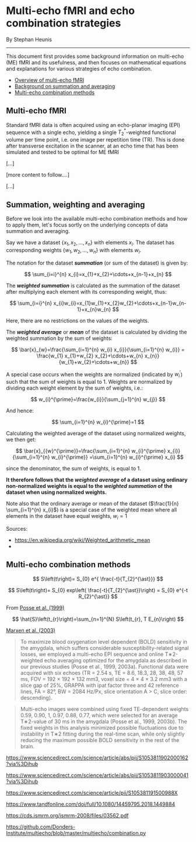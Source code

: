 # Multi-echo fMRI and echo combination strategies
By Stephan Heunis

---

This document first provides some background information on multi-echo (ME) fMRI and its usefulness, and then focuses on mathematical equations and explanations for various strategies of echo combination.

- [Overview of multi-echo fMRI](#)
- [Background on summation and averaging](#)
- [Multi-echo combination methods](#)


## Multi-echo fMRI
Standard fMRI data is often acquired using an echo-planar imaging (EPI) sequence with a single echo, yielding a single $T_2^*$-weighted functional volume per time point, i.e. one image per repetition time (TR). This is done after transverse excitation in the scanner, at an echo time that has been simulated and tested to be optimal for  ME fMRI 

[...]

[more content to follow....]

[...]


## Summation, weighting and averaging

Before we look into the available multi-echo combination methods and how to apply them, let's focus sortly on the underlying concepts of data summation and averaging.

Say we have a dataset $\{x_{1},x_{2},\dots ,x_{n}\}$ with elements $x_i$. The dataset has corresponding weights $\{w_{1},w_{2},\dots ,w_{n}\}$ with elements $w_i$.

The notation for the dataset ***summation*** (or sum of the dataset) is given by:

$$
\sum_{i=i}^{n} x_{i}=x_{1}+x_{2}+\cdots+x_{n-1}+x_{n}
$$

The ***weighted summation*** is calculated as the summation of the dataset after multiplying each element with its corresponding weight, thus:

$$
\sum_{i=i}^{n} x_{i}w_{i}=x_{1}w_{1}+x_{2}w_{2}+\cdots+x_{n-1}w_{n-1}+x_{n}w_{n}
$$

Here, there are no restrictions on the values of the weights.

The ***weighted average*** or ***mean*** of the dataset is calculated by dividing the weighted summation by the sum of weights:

$$
\bar{x}_{w}=\frac{\sum_{i=1}^{n} w_{i} x_{i}}{\sum_{i=1}^{n} w_{i}} = \frac{w_{1} x_{1}+w_{2} x_{2}+\cdots+w_{n} x_{n}}{w_{1}+w_{2}+\cdots+w_{n}}
$$

A special case occurs when the weights are normalized (indicated by $w_{i}^{\prime}$) such that the sum of weights is equal to 1. Weights are normalized by dividing each weight element by the sum of weights, i.e.:

$$
w_{i}^{\prime}=\frac{w_{i}}{\sum_{j=1}^{n} w_{j}}
$$

And hence:

$$
\sum_{i=1}^{n} w_{i}^{\prime}=1
$$

Calculating the weighted average of the dataset using normalized weights, we then get:
 
$$
\bar{x}_{{w}^{\prime}}=\frac{\sum_{i=1}^{n} w_{i}^{\prime} x_{i}}{\sum_{i=1}^{n} w_{i}^{\prime}} =\sum_{i=1}^{n} w_{i}^{\prime} x_{i}
$$

since the denominator, the sum of weights, is equal to 1.

**It therefore follows that the *weighted average* of a dataset using ordinary non-normalized weights is equal to the *weighted summation* of the dataset when using normalized weights.**

Note also that the ordinary average or mean of the dataset ($\frac{1}{n} \sum_{i=1}^{n} x_{i}$)  is a special case of the weighted mean where all elements in the dataset have equal weights, $w_{i}=1$

Sources:
- https://en.wikipedia.org/wiki/Weighted_arithmetic_mean
- 

## Multi-echo combination methods


$$
S\left(t\right)= S_{0} e^{
\frac{-t}{T_{2}^{\ast}}}
$$

$$
S\left(t\right)= S_{0} exp\left(
\frac{-t}{T_{2}^{\ast}}\right) = S_{0} e^{-t R_{2}^{\ast}}
$$





From [Posse et al. (1999)](https://doi.org/10.1002/(SICI)1522-2594(199907)42:1<87::AID-MRM13>3.0.CO;2-O)

$$
\hat{S}\left(t_{r}\right)=\sum_{n=1}^{N} S\left(t_{r}, T E_{n}\right)
$$

[Marxen et al. (2003)](https://www.frontiersin.org/articles/10.3389/fnhum.2016.00183/full)

>  To maximize blood oxygenation level dependent (BOLD) sensitivity in the amygdala, which suffers considerable susceptibility-related signal losses, we employed a multi-echo EPI sequence and online T∗2-weighted echo averaging optimized for the amygdala as described in our previous studies (Posse et al., 1999, 2003a). Functional data were acquired with six echoes (TR = 2.54 s, TE = 8.6, 18.3, 28, 38, 48, 57 ms, FOV = 192 × 192 × 132 mm3, voxel size = 4 × 4 × 3.2 mm3 with a slice gap of 25%, GRAPPA with ipat factor three and 42 reference lines, FA = 82°, BW = 2084 Hz/Px, slice orientation A > C, slice order: descending).

> Multi-echo images were combined using fixed TE-dependent weights 0.59, 0.90, 1, 0.97, 0.88, 0.77, which were selected for an average T∗2-value of 30 ms in the amygdala (Posse et al., 1999, 2003b). The fixed weights in this analysis minimized possible fluctuations due to instability in T∗2 fitting during the real-time scan, while only slightly reducing the maximum possible BOLD sensitivity in the rest of the brain.


https://www.sciencedirect.com/science/article/abs/pii/S1053811902000162?via%3Dihub

https://www.sciencedirect.com/science/article/abs/pii/S1053811903000041?via%3Dihub

https://www.sciencedirect.com/science/article/pii/S105381191500988X

https://www.tandfonline.com/doi/full/10.1080/14459795.2018.1449884

https://cds.ismrm.org/ismrm-2008/files/03562.pdf

https://github.com/Donders-Institute/multiecho/blob/master/multiecho/combination.py